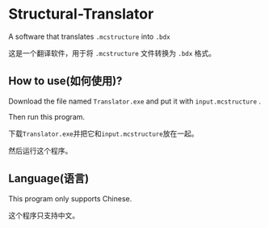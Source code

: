 # Structural-Translator
A software that translates `.mcstructure` into `.bdx`

这是一个翻译软件，用于将 `.mcstructure` 文件转换为 `.bdx` 格式。

## How to use(如何使用)?
Download the file named `Translator.exe` and put it with `input.mcstructure` .

Then run this program.

下载`Translator.exe`并把它和`input.mcstructure`放在一起。

然后运行这个程序。

## Language(语言)
This program only supports Chinese.

这个程序只支持中文。

